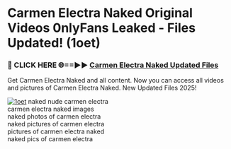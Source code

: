 # Carmen Electra Naked Original Videos 0nlyFans Leaked - Files Updated! (1oet)

<h3>🔴 CLICK HERE 🌐==►► <a href="https://tinyurl.com/up5wt9bj" rel="nofollow">Carmen Electra Naked Updated Files</a></h3>

Get Carmen Electra Naked and all content. Now you can access all videos and pictures of Carmen Electra Naked. New Updated Files 2025!

[![1oet](https://i.imgur.com/ABiUzMV.gif)](https://tinyurl.com/up5wt9bj)
naked nude carmen electra<br>
carmen electra naked images<br>
naked photos of carmen electra<br>
naked pictures of carmen electra<br>
pictures of carmen electra naked<br>
naked pics of carmen electra